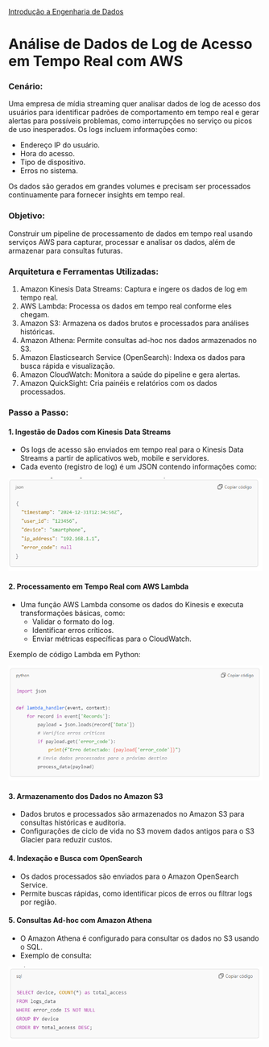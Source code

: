 <div> 
<p><a href="https://github.com/JosiTubaroski/Introducao_Engenharia_Dados/blob/main/README.md">Introdução a Engenharia de Dados</a></p>
</div> 


# Análise de Dados de Log de Acesso em Tempo Real com AWS

### Cenário:

Uma empresa de mídia streaming quer analisar dados de log de acesso dos usuários para identificar padrões de comportamento em tempo real e gerar alertas para possíveis problemas, como interrupções no serviço ou picos de uso inesperados. Os logs incluem informações como:

- Endereço IP do usuário.
- Hora do acesso.
- Tipo de dispositivo.
- Erros no sistema.

Os dados são gerados em grandes volumes e precisam ser processados continuamente para fornecer insights em tempo real.


### Objetivo:

Construir um pipeline de processamento de dados em tempo real usando serviços AWS para capturar, processar e analisar os dados, além de armazenar para consultas futuras.

### Arquitetura e Ferramentas Utilizadas:

1. Amazon Kinesis Data Streams: Captura e ingere os dados de log em tempo real.
2. AWS Lambda: Processa os dados em tempo real conforme eles chegam.
3. Amazon S3: Armazena os dados brutos e processados para análises históricas.
4. Amazon Athena: Permite consultas ad-hoc nos dados armazenados no S3.
5. Amazon Elasticsearch Service (OpenSearch): Indexa os dados para busca rápida e visualização.
6. Amazon CloudWatch: Monitora a saúde do pipeline e gera alertas.
7. Amazon QuickSight: Cria painéis e relatórios com os dados processados.

### Passo a Passo:

#### 1. Ingestão de Dados com Kinesis Data Streams

- Os logs de acesso são enviados em tempo real para o Kinesis Data Streams a partir de aplicativos web, mobile e servidores.
- Cada evento (registro de log) é um JSON contendo informações como:

 <img src="https://github.com/JosiTubaroski/Processamento_Dados_AWS/blob/main/img/06_Json.png">

#### 2. Processamento em Tempo Real com AWS Lambda

- Uma função AWS Lambda consome os dados do Kinesis e executa transformações básicas, como:
  - Validar o formato do log.
  - Identificar erros críticos.
  - Enviar métricas específicas para o CloudWatch.

Exemplo de código Lambda em Python:

 <img src="https://github.com/JosiTubaroski/Processamento_Dados_AWS/blob/main/img/07_Lambda.png">

#### 3. Armazenamento dos Dados no Amazon S3

- Dados brutos e processados são armazenados no Amazon S3 para consultas históricas e auditoria.
- Configurações de ciclo de vida no S3 movem dados antigos para o S3 Glacier para reduzir custos.

#### 4. Indexação e Busca com OpenSearch

- Os dados processados são enviados para o Amazon OpenSearch Service.
- Permite buscas rápidas, como identificar picos de erros ou filtrar logs por região.

#### 5. Consultas Ad-hoc com Amazon Athena

- O Amazon Athena é configurado para consultar os dados no S3 usando o SQL.
- Exemplo de consulta:

 <img src="https://github.com/JosiTubaroski/Processamento_Dados_AWS/blob/main/img/08_Select.png">  
